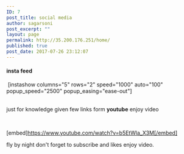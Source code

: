 ```yaml
---
ID: 7
post_title: social media
author: sagarsoni
post_excerpt: ""
layout: page
permalink: http://35.200.176.251/home/
published: true
post_date: 2017-07-26 23:12:07
---
```

<div>
<h4><strong>insta feed</strong></h4>
<div> [instashow columns="5" rows="2" speed="1000" auto="100" popup_speed="2500" popup_easing="ease-out"]</div>
</div>
&nbsp;

just for knowledge given few links form <strong>youtube</strong> enjoy video

&nbsp;

[embed]https://www.youtube.com/watch?v=b5EtWla_X3M[/embed]

fly by night don't forget to subscribe and likes enjoy video.